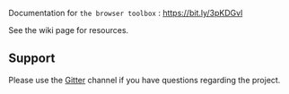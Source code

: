 Documentation for `the browser toolbox` : https://bit.ly/3pKDGvl

See the wiki page for resources.

## Support

Please use the [Gitter](https://gitter.im/the-browser-toolbox/community) channel if you have questions regarding the project.
